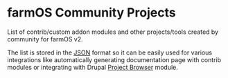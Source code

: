 # farmOS Community Projects

List of contrib/custom addon modules and other projects/tools created by community for farmOS v2.

The list is stored in the [JSON](https://www.json.org) format so it can be easily used for various integrations
like automatically generating documentation page with contrib modules or integrating
with Drupal [Project Browser](https://www.drupal.org/project/project_browser) module.
